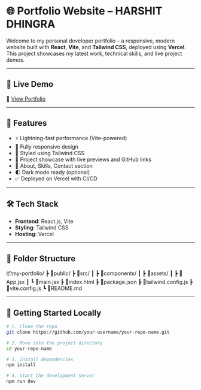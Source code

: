 # 🌐 Portfolio Website – HARSHIT DHINGRA

Welcome to my personal developer portfolio – a responsive, modern website built with **React**, **Vite**, and **Tailwind CSS**, deployed using **Vercel**. This project showcases my latest work, technical skills, and live project demos.

---

## 🚀 Live Demo

🔗 [View Portfolio](https://harshit-portfolio-website-wq6v.vercel.app/)

---

## 📌 Features

- ⚡️ Lightning-fast performance (Vite-powered)
- 📱 Fully responsive design
- 🎨 Styled using Tailwind CSS
- 🧠 Project showcase with live previews and GitHub links
- 💬 About, Skills, Contact section
- 🌓 Dark mode ready (optional)
- ✅ Deployed on Vercel with CI/CD

---

## 🛠 Tech Stack

- **Frontend**: React.js, Vite
- **Styling**: Tailwind CSS
- **Hosting**: Vercel

---
## 📂 Folder Structure
📦my-portfolio/
┣ 📁public/
┣ 📁src/
┃ ┣ 📁components/
┃ ┣ 📁assets/
┃ ┣ 📄App.jsx
┃ ┗ 📄main.jsx
┣ 📄index.html
┣ 📄package.json
┣ 📄tailwind.config.js
┣ 📄vite.config.js
┗ 📄README.md


---

## 🚀 Getting Started Locally

```bash
# 1. Clone the repo
git clone https://github.com/your-username/your-repo-name.git

# 2. Move into the project directory
cd your-repo-name

# 3. Install dependencies
npm install

# 4. Start the development server
npm run dev


